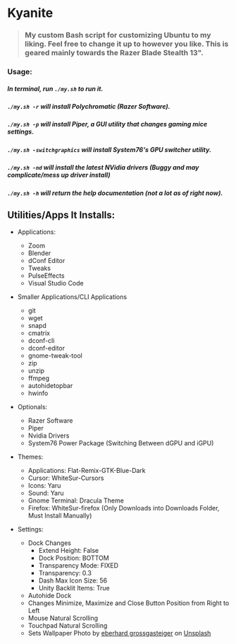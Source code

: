 # Kyanite

> ### My custom Bash script for customizing Ubuntu to my liking. Feel free to change it up to however you like. This is geared mainly towards the Razer Blade Stealth 13". 

### Usage:
##### In terminal, run `./my.sh` to run it. 
##### `./my.sh -r` will install Polychromatic (Razer Software). 
##### `./my.sh -p` will install Piper, a GUI utility that changes gaming mice settings.
##### `./my.sh -switchgraphics` will install System76's GPU switcher utility. 
##### `./my.sh -nd` will install the latest NVidia drivers (Buggy and may complicate/mess up driver install)
##### `./my.sh -h` will return the help documentation (not a lot as of right now).

## Utilities/Apps It Installs:

* Applications:
	* Zoom
	* Blender
	* dConf Editor
	* Tweaks
	* PulseEffects
	* Visual Studio Code
* Smaller Applications/CLI Applications
	* git
	* wget
	* snapd
	* cmatrix 
	* dconf-cli 
	* dconf-editor 
	* gnome-tweak-tool 
	* zip 
	* unzip 
	* ffmpeg
	* autohidetopbar
	* hwinfo
* Optionals:
	* Razer Software
  	* Piper
  	* Nvidia Drivers
	* System76 Power Package (Switching Between dGPU and iGPU)

* Themes:
	* Applications: Flat-Remix-GTK-Blue-Dark
	* Cursor: WhiteSur-Cursors
	* Icons: Yaru
	* Sound: Yaru
	* Gnome Terminal: Dracula Theme
	* Firefox: WhiteSur-firefox (Only Downloads into Downloads Folder, Must Install Manually)

* Settings:
	* Dock Changes
		* Extend Height: False
		* Dock Position: BOTTOM
		* Transparency Mode: FIXED
		* Transparency: 0.3
		* Dash Max Icon Size: 56
		* Unity Backlit Items: True
	* Autohide Dock
	* Changes Minimize, Maximize and Close Button Position from Right to Left
	* Mouse Natural Scrolling
	* Touchpad Natural Scrolling
	* Sets Wallpaper 
	Photo by [eberhard grossgasteiger](https://unsplash.com/@eberhardgross?utm_source=unsplash&amp;utm_medium=referral&amp;utm_content=creditCopyText) on [Unsplash](https://unsplash.com/images/stock/non-copyrighted?utm_source=unsplash&amp;utm_medium=referral&amp;utm_content=creditCopyText)



